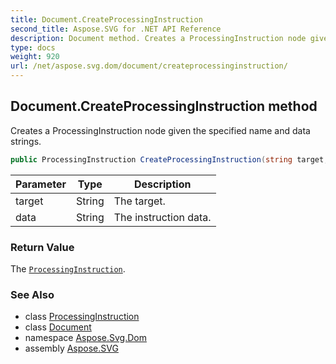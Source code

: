 ```yaml
---
title: Document.CreateProcessingInstruction
second_title: Aspose.SVG for .NET API Reference
description: Document method. Creates a ProcessingInstruction node given the specified name and data strings
type: docs
weight: 920
url: /net/aspose.svg.dom/document/createprocessinginstruction/
---
```

## Document.CreateProcessingInstruction method

Creates a ProcessingInstruction node given the specified name and data strings.

```csharp
public ProcessingInstruction CreateProcessingInstruction(string target, string data)
```

| Parameter | Type | Description |
| --- | --- | --- |
| target | String | The target. |
| data | String | The instruction data. |

### Return Value

The [`ProcessingInstruction`](../../processinginstruction/).

### See Also

* class [ProcessingInstruction](../../processinginstruction/)
* class [Document](../)
* namespace [Aspose.Svg.Dom](../../../aspose.svg.dom/)
* assembly [Aspose.SVG](../../../)
